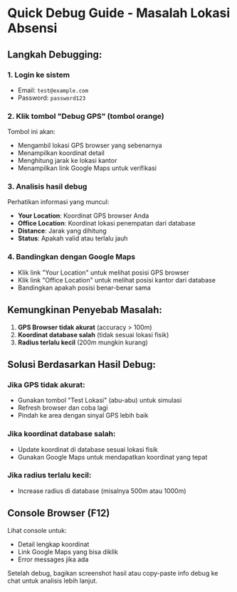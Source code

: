 # Quick Debug Guide - Masalah Lokasi Absensi

## Langkah Debugging:

### 1. Login ke sistem

-   Email: `test@example.com`
-   Password: `password123`

### 2. Klik tombol "Debug GPS" (tombol orange)

Tombol ini akan:

-   Mengambil lokasi GPS browser yang sebenarnya
-   Menampilkan koordinat detail
-   Menghitung jarak ke lokasi kantor
-   Menampilkan link Google Maps untuk verifikasi

### 3. Analisis hasil debug

Perhatikan informasi yang muncul:

-   **Your Location**: Koordinat GPS browser Anda
-   **Office Location**: Koordinat lokasi penempatan dari database
-   **Distance**: Jarak yang dihitung
-   **Status**: Apakah valid atau terlalu jauh

### 4. Bandingkan dengan Google Maps

-   Klik link "Your Location" untuk melihat posisi GPS browser
-   Klik link "Office Location" untuk melihat posisi kantor dari database
-   Bandingkan apakah posisi benar-benar sama

## Kemungkinan Penyebab Masalah:

1. **GPS Browser tidak akurat** (accuracy > 100m)
2. **Koordinat database salah** (tidak sesuai lokasi fisik)
3. **Radius terlalu kecil** (200m mungkin kurang)

## Solusi Berdasarkan Hasil Debug:

### Jika GPS tidak akurat:

-   Gunakan tombol "Test Lokasi" (abu-abu) untuk simulasi
-   Refresh browser dan coba lagi
-   Pindah ke area dengan sinyal GPS lebih baik

### Jika koordinat database salah:

-   Update koordinat di database sesuai lokasi fisik
-   Gunakan Google Maps untuk mendapatkan koordinat yang tepat

### Jika radius terlalu kecil:

-   Increase radius di database (misalnya 500m atau 1000m)

## Console Browser (F12)

Lihat console untuk:

-   Detail lengkap koordinat
-   Link Google Maps yang bisa diklik
-   Error messages jika ada

Setelah debug, bagikan screenshot hasil atau copy-paste info debug ke chat untuk analisis lebih lanjut.
